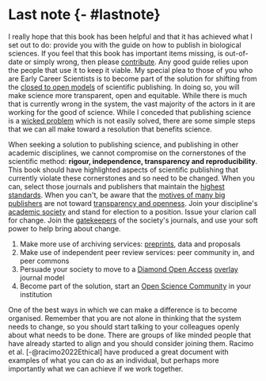 # Last note {- #lastnote}

I really hope that this book has been helpful and that it has achieved what I set out to do: provide you with the guide on how to publish in biological sciences. If you feel that this book has important items missing, is out-of-date or simply wrong, then please [contribute](#contribute). Any good guide relies upon the people that use it to keep it viable. My special plea to those of you who are Early Career Scientists is to become part of the solution for shifting from the [closed to open models](#openscience) of scientific publishing. In doing so, you will make science more transparent, open and equitable. While there is much that is currently wrong in the system, the vast majority of the actors in it are working for the good of science. While I conceded that publishing science is a [wicked problem](#wicked) which is not easily solved, there are some simple steps that we can all make toward a resolution that benefits science.

When seeking a solution to publishing science, and publishing in other academic disciplines, we cannot compromise on the cornerstones of the scientific method: **rigour, independence, transparency and reproducibility**. This book should have highlighted aspects of scientific publishing that currently violate these cornerstones and so need to be changed. When you can, select those journals and publishers that maintain the [highest standards](#transparent). When you can't, be aware that the [motives of many big publishers](#capture) are not toward [transparency and openness](#openness). Join your discipline's [academic society](#societies) and stand for election to a position. Issue your clarion call for change. Join the [gatekeepers](#gatekeepers) of the society's journals, and use your soft power to help bring about change. 

1. Make more use of archiving services: [preprints](#preprints2), data and proposals
1. Make use of independent peer review services: peer community in, and  peer commons
1. Persuade your society to move to a [Diamond Open Access](#diamond) [overlay](#overlay) journal model
1. Become part of the solution, start an [Open Science Community](osf.io/vz2sy/) in your institution
 
One of the best ways in which we can make a difference is to become organised. Remember that you are not alone in thinking that the system needs to change, so you should start talking to your colleagues openly about what needs to be done. There are groups of like minded people that have already started to align and you should consider joining them. Racimo et al. [-@racimo2022Ethical] have produced a great document with examples of what you can do as an individual, but perhaps more importantly what we can achieve if we work together.
